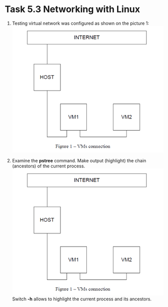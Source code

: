 # Task 5.3 Networking with Linux  

  1. Testing virtual network was configured as shown on the picture 1:  
  ![Screen1](./task_images/Screenshot_1.png)  

  2. Examine the **pstree** command. Make output (highlight) the chain (ancestors) of the current process.  
  ![Screen1](./task_images/Screenshot_1.png)  
  Switch **-h** allows to highlight the current process and its ancestors.  
